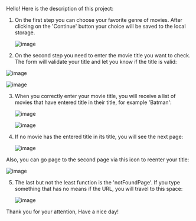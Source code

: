 
Hello! Here is the description of this project:

1) On the first step you can choose your favorite genre of movies. After clicking on the 'Continue' button your choice will be saved to the local storage.
   
   ![image](https://github.com/FlameInBrains/Movie_Questionary/assets/134690495/199e7062-e2ed-4b3d-8f77-7b8481c583dc)

2) On the second step you need to enter the movie title you want to check. The form will validate your title and let you know if the title is valid:

 ![image](https://github.com/FlameInBrains/Movie_Questionary/assets/134690495/37fe7fdc-3d18-4418-9900-2cab3799096d)

 ![image](https://github.com/FlameInBrains/Movie_Questionary/assets/134690495/e13b6d90-cf83-47c9-95d4-da3d6f179055)


3) When you correctly enter your movie title, you will receive a list of movies that have entered title in their title, for example 'Batman':

   ![image](https://github.com/FlameInBrains/Movie_Questionary/assets/134690495/2c6950ab-f69e-4564-943c-cdafac1c100f)

   ![image](https://github.com/FlameInBrains/Movie_Questionary/assets/134690495/118a072c-2455-4993-96da-6f5835150d71)

4) If no movie has the entered title in its title, you will see the next page:

   ![image](https://github.com/FlameInBrains/Movie_Questionary/assets/134690495/1be460dc-5030-4730-a59a-a64da30853c2)

  Also, you can go page to the second page via this icon to reenter your title:

  ![image](https://github.com/FlameInBrains/Movie_Questionary/assets/134690495/196db841-9fc3-4ac4-add5-47700f4ae88d)

5) The last but not the least function is the 'notFoundPage'. If you type something that has no means if the URL, you will travel to this space:

   ![image](https://github.com/FlameInBrains/Movie_Questionary/assets/134690495/53135b29-bc17-4ff9-8a61-eee709b4f98d)


Thank you for your attention, Have a nice day!
